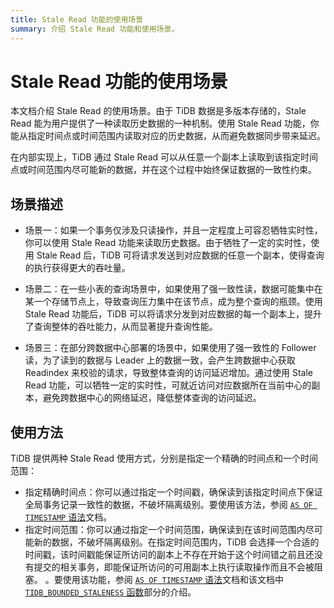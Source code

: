 ```yaml
---
title: Stale Read 功能的使用场景
summary: 介绍 Stale Read 功能和使用场景。
---
```


# Stale Read 功能的使用场景

本文档介绍 Stale Read 的使用场景。由于 TiDB 数据是多版本存储的，Stale Read 能为用户提供了一种读取历史数据的一种机制。使用 Stale Read 功能，你能从指定时间点或时间范围内读取对应的历史数据，从而避免数据同步带来延迟。

在内部实现上，TiDB 通过 Stale Read 可以从任意一个副本上读取到该指定时间点或时间范围内尽可能新的数据，并在这个过程中始终保证数据的一致性约束。

## 场景描述

+ 场景一：如果一个事务仅涉及只读操作，并且一定程度上可容忍牺牲实时性，你可以使用 Stale Read 功能来读取历史数据。由于牺牲了一定的实时性，使用 Stale Read 后，TiDB 可将请求发送到对应数据的任意一个副本，使得查询的执行获得更大的吞吐量。

+ 场景二：在一些小表的查询场景中，如果使用了强一致性读，数据可能集中在某一个存储节点上，导致查询压力集中在该节点，成为整个查询的瓶颈。使用 Stale Read 功能后，TiDB 可以将请求分发到对应数据的每一个副本上，提升了查询整体的吞吐能力，从而显著提升查询性能。

+ 场景三：在部分跨数据中心部署的场景中，如果使用了强一致性的 Follower 读，为了读到的数据与 Leader 上的数据一致，会产生跨数据中心获取 Readindex 来校验的请求，导致整体查询的访问延迟增加。通过使用 Stale Read 功能，可以牺牲一定的实时性，可就近访问对应数据所在当前中心的副本，避免跨数据中心的网络延迟，降低整体查询的访问延迟。

## 使用方法

TiDB 提供两种 Stale Read 使用方式，分别是指定一个精确的时间点和一个时间范围：

- 指定精确时间点：你可以通过指定一个时间戳，确保读到该指定时间点下保证全局事务记录一致性的数据，不破坏隔离级别。要使用该方法，参阅 [`AS OF TIMESTAMP` 语法](/as-of-timestamp.md#语法方式)文档。
- 指定时间范围：你可以通过指定一个时间范围，确保读到在该时间范围内尽可能新的数据，不破坏隔离级别。在指定时间范围内，TiDB 会选择一个合适的时间戳，该时间戳能保证所访问的副本上不存在开始于这个时间错之前且还没有提交的相关事务，即能保证所访问的可用副本上执行读取操作而且不会被阻塞。 
。要使用该功能，参阅 [`AS OF TIMESTAMP` 语法](/as-of-timestamp.md#语法方式)文档和该文档中 [`TIDB_BOUNDED_STALENESS` 函数](/as-of-timestamp.md#语法方式)部分的介绍。
